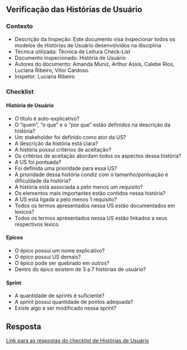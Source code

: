 ## **Verificação das Histórias de Usuário**

### Contexto


- Descrição da Inspeção: Este documento visa inspecionar todos os modelos de Histórias de Usuário desenvolvidos na disciplina
- Técnica utilizada: Técnica de Leitura Check-List
- Documento inspecionado: História de Usuário
- Autores do documento: Amanda Muniz, Arthur Assis, Calebe Rios, Luciana Ribeiro, Vítor Cardoso.
- Inspetor: Luciana Ribeiro

### Checklist

#### História de Usuário

- O título é auto-explicativo?
- O “quem”, “o que” e o “por que” estão definidos na descrição da história?
- Um stakeholder foi definido como ator da US?
- A descrição da história está clara?
- A história possui critérios de aceitação?
- Os critérios de aceitação abordam todos os aspectos dessa história?
- A US foi pontuada?
- Foi definida uma prioridade para essa US?
- A prioridade dessa história condiz com o tamanho/pontuação e dificuldade da história?
- A história está associada a pelo menos um requisito?
- Os elementos mais importantes estão contidos nessa história?
- A US está ligada a pelo menos 1 requisito?
- Todos os termos apresentados nessa US estão documentados em lexicos?
- Todos os termos apresentados nessa US estão linkados a seus respectivos lexico

#### Epicos

- O épico possui um nome explicativo?
- O épico possui US demais?  
- O épico pode ser quebrado em outros?
- Dentro do épico existem de 3 a 7 histórias de usuário?

#### Sprint

- A quantidade de sprints é suficiente?
- A sprint possui quantidade de pontos adequada?
- Existe algo a ser modificado nessa sprint?

## Resposta

[Link para as respostas do checklist de Histórias de Usuário](https://docs.google.com/spreadsheets/d/1aj9QGatuav1x12sm3oeIq51SUcrhEfP10NTWtr3eoxA/edit?usp=sharing)
